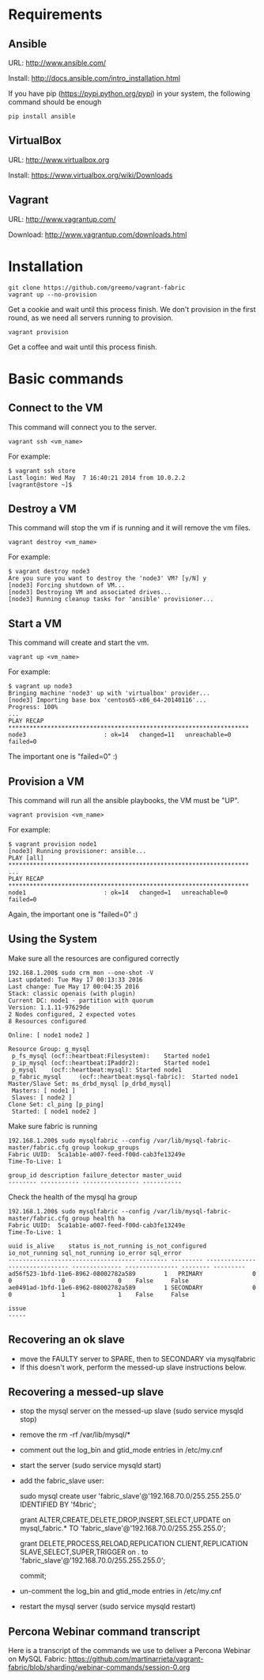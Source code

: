 Requirements
============

Ansible
-------

URL: http://www.ansible.com/

Install: http://docs.ansible.com/intro_installation.html

If you have pip (https://pypi.python.org/pypi) in your system, the following command should be enough
 
    pip install ansible


VirtualBox
----------

URL: http://www.virtualbox.org

Install: https://www.virtualbox.org/wiki/Downloads

Vagrant
-------

URL: http://www.vagrantup.com/

Download: http://www.vagrantup.com/downloads.html 


Installation
============


    git clone https://github.com/greemo/vagrant-fabric 
    vagrant up --no-provision

Get a cookie and wait until this process finish. We don't provision in the first round, as we need all servers running to provision.

    vagrant provision

Get a coffee and wait until this process finish.
 
Basic commands
==============

Connect to the VM
----------------------

This command will connect you to the server.

    vagrant ssh <vm_name>
 
For example:

    $ vagrant ssh store
    Last login: Wed May  7 16:40:21 2014 from 10.0.2.2
    [vagrant@store ~]$

Destroy a VM
--------------

This command will stop the vm if is running and it will remove the vm files.

    vagrant destroy <vm_name>

For example: 

    $ vagrant destroy node3
    Are you sure you want to destroy the 'node3' VM? [y/N] y
    [node3] Forcing shutdown of VM...
    [node3] Destroying VM and associated drives...
    [node3] Running cleanup tasks for 'ansible' provisioner...
 

Start a VM
--------------

This command will create and start the vm.

    vagrant up <vm_name>

For example: 

    $ vagrant up node3
    Bringing machine 'node3' up with 'virtualbox' provider...
    [node3] Importing base box 'centos65-x86_64-20140116'...
    Progress: 100%
    ...
    PLAY RECAP ********************************************************************
    node3                      : ok=14   changed=11   unreachable=0    failed=0
 
The important one is "failed=0" :)

Provision a VM
--------------

This command will run all the ansible playbooks, the VM must be "UP".

    vagrant provision <vm_name>

For example: 

    $ vagrant provision node1
    [node3] Running provisioner: ansible...
    PLAY [all] ********************************************************************
    ...
    PLAY RECAP ********************************************************************
    node1                      : ok=14   changed=1   unreachable=0    failed=0
 
Again, the important one is "failed=0" :)

Using the System
-------------
Make sure all the resources are configured correctly

    192.168.1.200$ sudo crm_mon --one-shot -V
    Last updated: Tue May 17 00:13:33 2016
    Last change: Tue May 17 00:04:35 2016
    Stack: classic openais (with plugin)
    Current DC: node1 - partition with quorum
    Version: 1.1.11-97629de
    2 Nodes configured, 2 expected votes
    8 Resources configured

    Online: [ node1 node2 ]

    Resource Group: g_mysql
     p_fs_mysql (ocf::heartbeat:Filesystem):    Started node1 
     p_ip_mysql (ocf::heartbeat:IPaddr2):       Started node1 
     p_mysql    (ocf::heartbeat:mysql): Started node1 
     p_fabric_mysql     (ocf::heartbeat:mysql-fabric):  Started node1 
    Master/Slave Set: ms_drbd_mysql [p_drbd_mysql]
     Masters: [ node1 ]
     Slaves: [ node2 ]
    Clone Set: cl_ping [p_ping]
     Started: [ node1 node2 ]

Make sure fabric is running

    192.168.1.200$ sudo mysqlfabric --config /var/lib/mysql-fabric-master/fabric.cfg group lookup_groups
    Fabric UUID:  5ca1ab1e-a007-feed-f00d-cab3fe13249e
    Time-To-Live: 1
    
    group_id description failure_detector master_uuid
    -------- ----------- ---------------- -----------

Check the health of the mysql ha group

    192.168.1.200$ sudo mysqlfabric --config /var/lib/mysql-fabric-master/fabric.cfg group health ha
    Fabric UUID:  5ca1ab1e-a007-feed-f00d-cab3fe13249e
    Time-To-Live: 1
    
    uuid is_alive    status is_not_running is_not_configured io_not_running sql_not_running io_error sql_error
    ------------------------------------ -------- --------- -------------- ----------------- -------------- --------------- -------- ---------
    ad56f523-1bfd-11e6-8962-08002782a589        1   PRIMARY              0                 0              0               0    False     False
    ae0491ad-1bfd-11e6-8962-08002782a589        1 SECONDARY              0                 0              1               1    False     False

    issue
    -----

Recovering an ok slave
-------------
- move the FAULTY server to SPARE, then to SECONDARY via mysqlfabric
- If this doesn't work, perform the messed-up slave instructions below.


Recovering a messed-up slave
-------------
- stop the mysql server on the messed-up slave (sudo service mysqld stop)
- remove the rm -rf /var/lib/mysql/*
- comment out the log_bin and gtid_mode entries in /etc/my.cnf
- start the server (sudo service mysqld start)
- add the fabric_slave user:

    sudo mysql
    create user 'fabric_slave'@'192.168.70.0/255.255.255.0' IDENTIFIED BY 'f4bric';
    
    grant ALTER,CREATE,DELETE,DROP,INSERT,SELECT,UPDATE on mysql_fabric.* TO 'fabric_slave'@'192.168.70.0/255.255.255.0';
    
    grant DELETE,PROCESS,RELOAD,REPLICATION CLIENT,REPLICATION SLAVE,SELECT,SUPER,TRIGGER on *.* to 'fabric_slave'@'192.168.70.0/255.255.255.0';
    
    commit;

- un-comment the log_bin and gtid_mode entries in /etc/my.cnf
- restart the mysql server (sudo service mysqld restart)


Percona Webinar command transcript
-------------

Here is a transcript of the commands we use to deliver a Percona Webinar on MySQL Fabric: https://github.com/martinarrieta/vagrant-fabric/blob/sharding/webinar-commands/session-0.org





